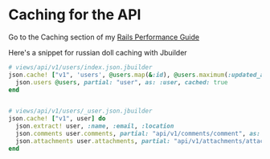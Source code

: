 # Caching for the API

Go to the Caching section of my [Rails Performance Guide](https://github.com/stevenjcumming/rails-performance-guide#caching)

Here's a snippet for russian doll caching with Jbuilder

```ruby
# views/api/v1/users/index.json.jbuilder
json.cache! ["v1", 'users', @users.map(&:id), @users.maximum(:updated_at).to_i] do
  json.users @users, partial: "user", as: :user, cached: true
end


# views/api/v1/users/_user.json.jbuilder
json.cache! ["v1", user] do
  json.extract! user, :name, :email, :location
  json.comments user.comments, partial: "api/v1/comments/comment", as: :comment, cached: true
  json.attachments user.attachments, partial: "api/v1/attachments/attachment", as: :attachment, cached: true
end
```
